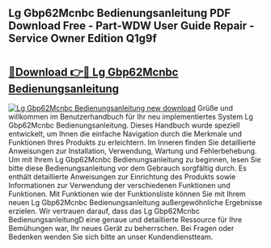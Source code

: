 ## Lg Gbp62Mcnbc Bedienungsanleitung PDF Download Free - Part-WDW User Guide Repair - Service Owner Edition Q1g9f

# <h2><a href="http://df15u1.blite.top/?on=Lg+Gbp62Mcnbc+Bedienungsanleitung">🔗Download 👉🔴 Lg Gbp62Mcnbc Bedienungsanleitung</a></h2>

[![Lg Gbp62Mcnbc Bedienungsanleitung new download](https://i.imgur.com/lujVjoI.png)](http://df15u1.blite.top/?on=Lg+Gbp62Mcnbc+Bedienungsanleitung)
Grüße und willkommen im Benutzerhandbuch für Ihr neu implementiertes System Lg Gbp62Mcnbc Bedienungsanleitung. Dieses Handbuch wurde speziell entwickelt, um Ihnen die einfache Navigation durch die Merkmale und Funktionen Ihres Produkts zu erleichtern. Im Inneren finden Sie detaillierte Anweisungen zur Installation, Verwendung, Wartung und Fehlerbehebung. Um mit Ihrem Lg Gbp62Mcnbc Bedienungsanleitung zu beginnen, lesen Sie bitte diese Bedienungsanleitung vor dem Gebrauch sorgfältig durch. Es enthält detaillierte Anweisungen zur Einrichtung des Produkts sowie Informationen zur Verwendung der verschiedenen Funktionen und Funktionen. Mit Funktionen wie der Funktionsliste können Sie mit Ihrem neuen Lg Gbp62Mcnbc Bedienungsanleitung außergewöhnliche Ergebnisse erzielen. Wir vertrauen darauf, dass das Lg Gbp62Mcnbc BedienungsanleitungD eine genaue und detaillierte Ressource für Ihre Bemühungen war, Ihr neues Gerät zu beherrschen. Bei Fragen oder Bedenken wenden Sie sich bitte an unser Kundendienstteam.
